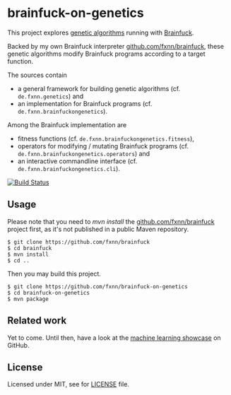 # brainfuck-on-genetics

This project explores [genetic algorithms](http://en.wikipedia.org/wiki/Genetic_algorithm) running with [Brainfuck](http://en.wikipedia.org/Brainfuck).

Backed by my own Brainfuck interpreter [github.com/fxnn/brainfuck](https://github.com/fxnn/brainfuck), these genetic algorithms modify Brainfuck programs according to a target function. 

The sources contain

* a general framework for building genetic algorithms (cf. `de.fxnn.genetics`) and
* an implementation for Brainfuck programs (cf. `de.fxnn.brainfuckongenetics`).

Among the Brainfuck implementation are

* fitness functions (cf. `de.fxnn.brainfuckongenetics.fitness`),
* operators for modifying / mutating Brainfuck programs (cf. `de.fxnn.brainfuckongenetics.operators`) and
* an interactive commandline interface (cf. `de.fxnn.brainfuckongenetics.cli`).

[![Build Status](https://travis-ci.org/fxnn/brainfuck-on-genetics.svg)](https://travis-ci.org/fxnn/brainfuck-on-genetics)

## Usage

Please note that you need to _mvn install_ the [github.com/fxnn/brainfuck](https://github.com/fxnn/brainfuck) project first, as it's not published in a public Maven repository.

```
$ git clone https://github.com/fxnn/brainfuck
$ cd brainfuck
$ mvn install
$ cd ..
```

Then you may build this project.

```
$ git clone https://github.com/fxnn/brainfuck-on-genetics
$ cd brainfuck-on-genetics
$ mvn package
```

## Related work

Yet to come. Until then, have a look at the [machine learning showcase](https://github.com/showcases/machine-learning) on GitHub.

## License

Licensed under MIT, see for [LICENSE](LICENSE) file.
